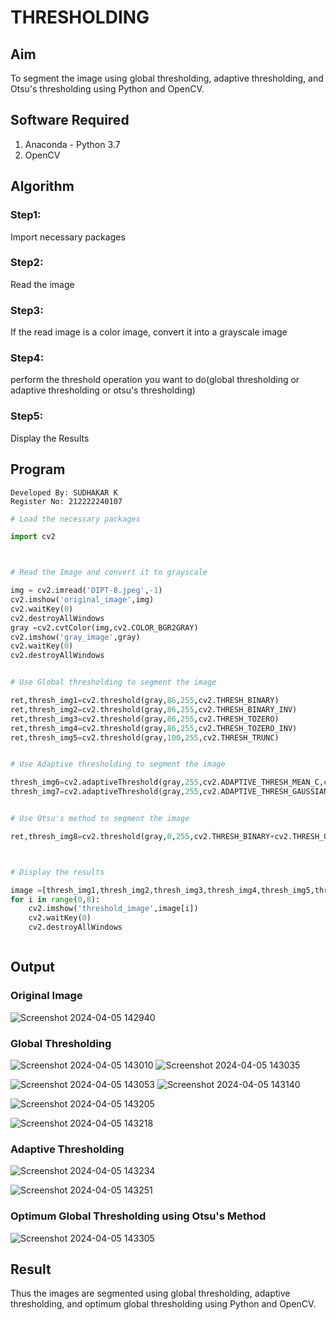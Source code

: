 # THRESHOLDING
## Aim
To segment the image using global thresholding, adaptive thresholding, and Otsu's thresholding using Python and OpenCV.

## Software Required
1. Anaconda - Python 3.7
2. OpenCV

## Algorithm

### Step1:
Import necessary packages

### Step2:
Read the image

### Step3:
If the read image is a color image, convert it into a grayscale image

### Step4:
perform the threshold operation you want to do(global thresholding or adaptive thresholding or otsu's 
thresholding)

### Step5:
Display the Results


## Program
```
Developed By: SUDHAKAR K
Register No: 212222240107
```
```python
# Load the necessary packages

import cv2



# Read the Image and convert it to grayscale

img = cv2.imread('DIPT-8.jpeg',-1)
cv2.imshow('original_image',img)
cv2.waitKey(0)
cv2.destroyAllWindows
gray =cv2.cvtColor(img,cv2.COLOR_BGR2GRAY)
cv2.imshow('gray_image',gray)
cv2.waitKey(0)
cv2.destroyAllWindows


# Use Global thresholding to segment the image

ret,thresh_img1=cv2.threshold(gray,86,255,cv2.THRESH_BINARY)
ret,thresh_img2=cv2.threshold(gray,86,255,cv2.THRESH_BINARY_INV)
ret,thresh_img3=cv2.threshold(gray,86,255,cv2.THRESH_TOZERO)
ret,thresh_img4=cv2.threshold(gray,86,255,cv2.THRESH_TOZERO_INV)
ret,thresh_img5=cv2.threshold(gray,100,255,cv2.THRESH_TRUNC)


# Use Adaptive thresholding to segment the image

thresh_img6=cv2.adaptiveThreshold(gray,255,cv2.ADAPTIVE_THRESH_MEAN_C,cv2.THRESH_BINARY,11,2)
thresh_img7=cv2.adaptiveThreshold(gray,255,cv2.ADAPTIVE_THRESH_GAUSSIAN_C,cv2.THRESH_BINARY,11,2)


# Use Otsu's method to segment the image 

ret,thresh_img8=cv2.threshold(gray,0,255,cv2.THRESH_BINARY+cv2.THRESH_OTSU)



# Display the results

image =[thresh_img1,thresh_img2,thresh_img3,thresh_img4,thresh_img5,thresh_img6,thresh_img7,thresh_img8]
for i in range(0,8):
    cv2.imshow('threshold_image',image[i])
    cv2.waitKey(0)
    cv2.destroyAllWindows



```
## Output

### Original Image
![Screenshot 2024-04-05 142940](https://github.com/Sudhakaroffical/THRESHOLDING-/assets/118622513/82e3a131-6b6f-4a38-9b9b-005e7d5cda97)



### Global Thresholding
![Screenshot 2024-04-05 143010](https://github.com/Sudhakaroffical/THRESHOLDING-/assets/118622513/3555b1ca-b2d1-4f46-a0ce-0727b612c8b7)
![Screenshot 2024-04-05 143035](https://github.com/Sudhakaroffical/THRESHOLDING-/assets/118622513/6eb12d44-1bc7-46ab-b26d-8d6de3f8f251)

![Screenshot 2024-04-05 143053](https://github.com/Sudhakaroffical/THRESHOLDING-/assets/118622513/10d518e8-fa1f-4955-98b0-4ecc0d84626d)
![Screenshot 2024-04-05 143140](https://github.com/Sudhakaroffical/THRESHOLDING-/assets/118622513/dc678138-dd08-4cf3-ab5d-1172b10ef865)


![Screenshot 2024-04-05 143205](https://github.com/Sudhakaroffical/THRESHOLDING-/assets/118622513/4df8fc3c-01b4-410e-9099-d647a9c04645)

![Screenshot 2024-04-05 143218](https://github.com/Sudhakaroffical/THRESHOLDING-/assets/118622513/696e00ec-67ee-43db-8a11-aad444f060e3)




### Adaptive Thresholding
![Screenshot 2024-04-05 143234](https://github.com/Sudhakaroffical/THRESHOLDING-/assets/118622513/8c4cba13-bcbf-4e2d-8533-b03f7510d905)

![Screenshot 2024-04-05 143251](https://github.com/Sudhakaroffical/THRESHOLDING-/assets/118622513/b60df8f8-1792-43d4-92fe-8f29c04cf95f)




### Optimum Global Thresholding using Otsu's Method
![Screenshot 2024-04-05 143305](https://github.com/Sudhakaroffical/THRESHOLDING-/assets/118622513/bc3160fc-04d2-4fb1-93b3-0abfa5d260f0)



## Result
Thus the images are segmented using global thresholding, adaptive thresholding, and optimum global thresholding using Python and OpenCV.

